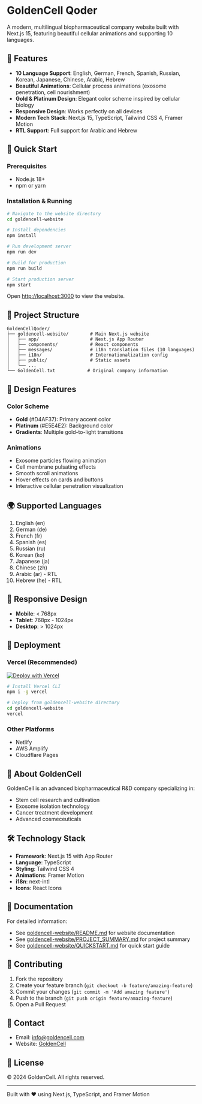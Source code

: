 # GoldenCell Qoder

A modern, multilingual biopharmaceutical company website built with Next.js 15, featuring beautiful cellular animations and supporting 10 languages.

## 🌟 Features

- **10 Language Support**: English, German, French, Spanish, Russian, Korean, Japanese, Chinese, Arabic, Hebrew
- **Beautiful Animations**: Cellular process animations (exosome penetration, cell nourishment)
- **Gold & Platinum Design**: Elegant color scheme inspired by cellular biology
- **Responsive Design**: Works perfectly on all devices
- **Modern Tech Stack**: Next.js 15, TypeScript, Tailwind CSS 4, Framer Motion
- **RTL Support**: Full support for Arabic and Hebrew

## 🚀 Quick Start

### Prerequisites

- Node.js 18+ 
- npm or yarn

### Installation & Running

```bash
# Navigate to the website directory
cd goldencell-website

# Install dependencies
npm install

# Run development server
npm run dev

# Build for production
npm run build

# Start production server
npm start
```

Open [http://localhost:3000](http://localhost:3000) to view the website.

## 📁 Project Structure

```
GoldenCellQoder/
├── goldencell-website/        # Main Next.js website
│   ├── app/                   # Next.js App Router
│   ├── components/            # React components
│   ├── messages/              # i18n translation files (10 languages)
│   ├── i18n/                  # Internationalization config
│   ├── public/                # Static assets
│   └── ...
└── GoldenCell.txt            # Original company information
```

## 🎨 Design Features

### Color Scheme
- **Gold** (#D4AF37): Primary accent color
- **Platinum** (#E5E4E2): Background color
- **Gradients**: Multiple gold-to-light transitions

### Animations
- Exosome particles flowing animation
- Cell membrane pulsating effects
- Smooth scroll animations
- Hover effects on cards and buttons
- Interactive cellular penetration visualization

## 🌍 Supported Languages

1. English (en)
2. German (de)
3. French (fr)
4. Spanish (es)
5. Russian (ru)
6. Korean (ko)
7. Japanese (ja)
8. Chinese (zh)
9. Arabic (ar) - RTL
10. Hebrew (he) - RTL

## 📱 Responsive Design

- **Mobile**: < 768px
- **Tablet**: 768px - 1024px
- **Desktop**: > 1024px

## 🚀 Deployment

### Vercel (Recommended)

[![Deploy with Vercel](https://vercel.com/button)](https://vercel.com/new/clone?repository-url=https://github.com/scryptalex/goldencellqoder)

```bash
# Install Vercel CLI
npm i -g vercel

# Deploy from goldencell-website directory
cd goldencell-website
vercel
```

### Other Platforms
- Netlify
- AWS Amplify
- Cloudflare Pages

## 📄 About GoldenCell

GoldenCell is an advanced biopharmaceutical R&D company specializing in:
- Stem cell research and cultivation
- Exosome isolation technology
- Cancer treatment development
- Advanced cosmeceuticals

## 🛠 Technology Stack

- **Framework**: Next.js 15 with App Router
- **Language**: TypeScript
- **Styling**: Tailwind CSS 4
- **Animations**: Framer Motion
- **i18n**: next-intl
- **Icons**: React Icons

## 📖 Documentation

For detailed information:
- See [goldencell-website/README.md](./goldencell-website/README.md) for website documentation
- See [goldencell-website/PROJECT_SUMMARY.md](./goldencell-website/PROJECT_SUMMARY.md) for project summary
- See [goldencell-website/QUICKSTART.md](./goldencell-website/QUICKSTART.md) for quick start guide

## 🤝 Contributing

1. Fork the repository
2. Create your feature branch (`git checkout -b feature/amazing-feature`)
3. Commit your changes (`git commit -m 'Add amazing feature'`)
4. Push to the branch (`git push origin feature/amazing-feature`)
5. Open a Pull Request

## 📧 Contact

- Email: info@goldencell.com
- Website: [GoldenCell](https://goldencell.com)

## 📝 License

© 2024 GoldenCell. All rights reserved.

---

Built with ❤️ using Next.js, TypeScript, and Framer Motion
